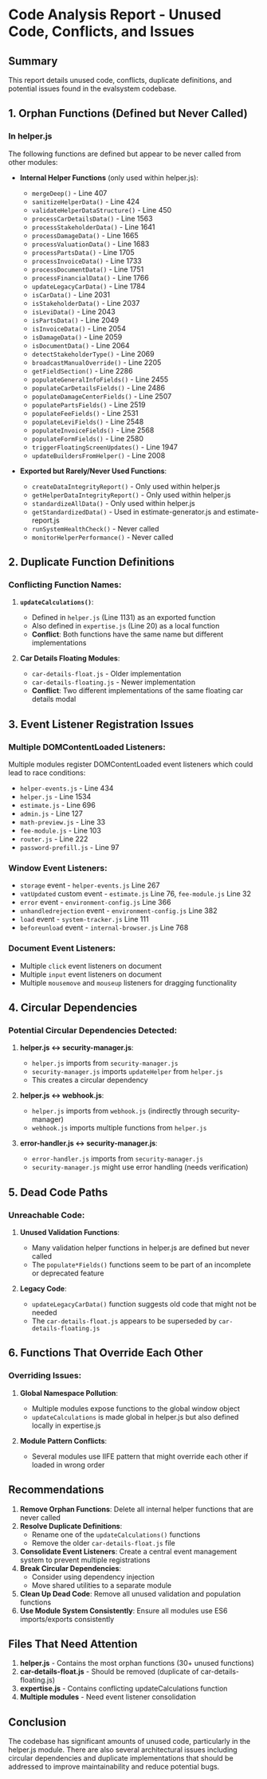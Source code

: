 # Code Analysis Report - Unused Code, Conflicts, and Issues

## Summary
This report details unused code, conflicts, duplicate definitions, and potential issues found in the evalsystem codebase.

## 1. Orphan Functions (Defined but Never Called)

### In helper.js
The following functions are defined but appear to be never called from other modules:

- **Internal Helper Functions** (only used within helper.js):
  - `mergeDeep()` - Line 407
  - `sanitizeHelperData()` - Line 424
  - `validateHelperDataStructure()` - Line 450
  - `processCarDetailsData()` - Line 1563
  - `processStakeholderData()` - Line 1641
  - `processDamageData()` - Line 1665
  - `processValuationData()` - Line 1683
  - `processPartsData()` - Line 1705
  - `processInvoiceData()` - Line 1733
  - `processDocumentData()` - Line 1751
  - `processFinancialData()` - Line 1766
  - `updateLegacyCarData()` - Line 1784
  - `isCarData()` - Line 2031
  - `isStakeholderData()` - Line 2037
  - `isLeviData()` - Line 2043
  - `isPartsData()` - Line 2049
  - `isInvoiceData()` - Line 2054
  - `isDamageData()` - Line 2059
  - `isDocumentData()` - Line 2064
  - `detectStakeholderType()` - Line 2069
  - `broadcastManualOverride()` - Line 2205
  - `getFieldSection()` - Line 2286
  - `populateGeneralInfoFields()` - Line 2455
  - `populateCarDetailsFields()` - Line 2486
  - `populateDamageCenterFields()` - Line 2507
  - `populatePartsFields()` - Line 2519
  - `populateFeeFields()` - Line 2531
  - `populateLeviFields()` - Line 2548
  - `populateInvoiceFields()` - Line 2568
  - `populateFormFields()` - Line 2580
  - `triggerFloatingScreenUpdates()` - Line 1947
  - `updateBuildersFromHelper()` - Line 2008

- **Exported but Rarely/Never Used Functions**:
  - `createDataIntegrityReport()` - Only used within helper.js
  - `getHelperDataIntegrityReport()` - Only used within helper.js
  - `standardizeAllData()` - Only used within helper.js
  - `getStandardizedData()` - Used in estimate-generator.js and estimate-report.js
  - `runSystemHealthCheck()` - Never called
  - `monitorHelperPerformance()` - Never called

## 2. Duplicate Function Definitions

### Conflicting Function Names:
1. **`updateCalculations()`**:
   - Defined in `helper.js` (Line 1131) as an exported function
   - Also defined in `expertise.js` (Line 20) as a local function
   - **Conflict**: Both functions have the same name but different implementations

2. **Car Details Floating Modules**:
   - `car-details-float.js` - Older implementation
   - `car-details-floating.js` - Newer implementation
   - **Conflict**: Two different implementations of the same floating car details modal

## 3. Event Listener Registration Issues

### Multiple DOMContentLoaded Listeners:
Multiple modules register DOMContentLoaded event listeners which could lead to race conditions:
- `helper-events.js` - Line 434
- `helper.js` - Line 1534
- `estimate.js` - Line 696
- `admin.js` - Line 127
- `math-preview.js` - Line 33
- `fee-module.js` - Line 103
- `router.js` - Line 222
- `password-prefill.js` - Line 97

### Window Event Listeners:
- `storage` event - `helper-events.js` Line 267
- `vatUpdated` custom event - `estimate.js` Line 76, `fee-module.js` Line 32
- `error` event - `environment-config.js` Line 366
- `unhandledrejection` event - `environment-config.js` Line 382
- `load` event - `system-tracker.js` Line 111
- `beforeunload` event - `internal-browser.js` Line 768

### Document Event Listeners:
- Multiple `click` event listeners on document
- Multiple `input` event listeners on document
- Multiple `mousemove` and `mouseup` listeners for dragging functionality

## 4. Circular Dependencies

### Potential Circular Dependencies Detected:
1. **helper.js ↔ security-manager.js**:
   - `helper.js` imports from `security-manager.js`
   - `security-manager.js` imports `updateHelper` from `helper.js`
   - This creates a circular dependency

2. **helper.js ↔ webhook.js**:
   - `helper.js` imports from `webhook.js` (indirectly through security-manager)
   - `webhook.js` imports multiple functions from `helper.js`

3. **error-handler.js ↔ security-manager.js**:
   - `error-handler.js` imports from `security-manager.js`
   - `security-manager.js` might use error handling (needs verification)

## 5. Dead Code Paths

### Unreachable Code:
1. **Unused Validation Functions**:
   - Many validation helper functions in helper.js are defined but never called
   - The `populate*Fields()` functions seem to be part of an incomplete or deprecated feature

2. **Legacy Code**:
   - `updateLegacyCarData()` function suggests old code that might not be needed
   - The `car-details-float.js` appears to be superseded by `car-details-floating.js`

## 6. Functions That Override Each Other

### Overriding Issues:
1. **Global Namespace Pollution**:
   - Multiple modules expose functions to the global window object
   - `updateCalculations` is made global in helper.js but also defined locally in expertise.js

2. **Module Pattern Conflicts**:
   - Several modules use IIFE pattern that might override each other if loaded in wrong order

## Recommendations

1. **Remove Orphan Functions**: Delete all internal helper functions that are never called
2. **Resolve Duplicate Definitions**: 
   - Rename one of the `updateCalculations()` functions
   - Remove the older `car-details-float.js` file
3. **Consolidate Event Listeners**: Create a central event management system to prevent multiple registrations
4. **Break Circular Dependencies**: 
   - Consider using dependency injection
   - Move shared utilities to a separate module
5. **Clean Up Dead Code**: Remove all unused validation and population functions
6. **Use Module System Consistently**: Ensure all modules use ES6 imports/exports consistently

## Files That Need Attention

1. **helper.js** - Contains the most orphan functions (30+ unused functions)
2. **car-details-float.js** - Should be removed (duplicate of car-details-floating.js)
3. **expertise.js** - Contains conflicting updateCalculations function
4. **Multiple modules** - Need event listener consolidation

## Conclusion

The codebase has significant amounts of unused code, particularly in the helper.js module. There are also several architectural issues including circular dependencies and duplicate implementations that should be addressed to improve maintainability and reduce potential bugs.